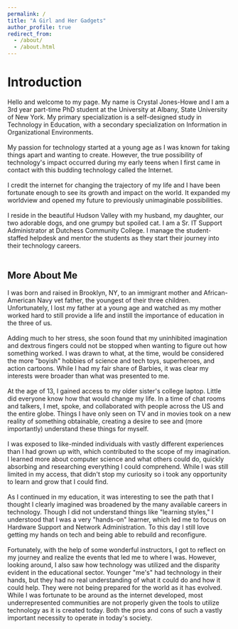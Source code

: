 ```yaml
---
permalink: /
title: "A Girl and Her Gadgets"
author_profile: true
redirect_from: 
  - /about/
  - /about.html
---
```


Introduction
======

Hello and welcome to my page.  My name is Crystal Jones-Howe and I am a 3rd year part-time PhD student at the University at Albany, State University of New York. My primary specialization is a self-designed study in Technology in Education, with a secondary specialization on Information in Organizational Environments.<br/><br/>
My passion for technology started at a young age as I was known for taking things apart and wanting to create.  However, the true possibility of technology's impact occurred during my early teens when I first came in contact with this budding technology called the Internet.  <br/><br/>
I credit the internet for changing the trajectory of my life and I have been fortunate enough to see its growth and impact on the world.  It expanded my worldview and opened my future to previously unimaginable possibilities. <br/><br/>
I reside in the beautiful Hudson Valley with my husband, my daughter, our two adorable dogs, and one grumpy but spoiled cat.  I am a Sr. IT Support Administrator at Dutchess Community College. I manage the student-staffed helpdesk and mentor the students as they start their journey into their technology careers.  <br/>
<br/>

More About Me
-----

I was born and raised in Brooklyn, NY, to an immigrant mother and African-American Navy vet father, the youngest of their three children.  Unfortunately, I lost my father at a young age and watched as my mother worked hard to still provide a life and instill the importance of education in the three of us. <br/><br/>
Adding much to her stress, she soon found that my uninhibited imagination and dextrous fingers could not be stopped when wanting to figure out how something worked.  I was drawn to what, at the time, would be considered the more "boyish" hobbies of science and tech toys, superheroes, and action cartoons. While I had my fair share of Barbies, it was clear my interests were broader than what was presented to me.<br/><br/>
At the age of 13, I gained access to my older sister's college laptop.  Little did everyone know how that would change my life.  In a time of chat rooms and talkers, I met, spoke, and collaborated with people across the US and the entire globe.   Things I have only seen on TV and in movies took on a new reality of something obtainable, creating a desire to see and (more importantly) understand these things for myself.  <br/><br/>
I was exposed to like-minded individuals with vastly different experiences than I had grown up with, which contributed to the scope of my imagination.  I learned more about computer science and what others could do, quickly absorbing and researching everything I could comprehend.  While I was still limited in my access, that didn't stop my curiosity so i took any opportunity to learn and grow that I could find. <br/><br/>
As I continued in my education, it was interesting to see the path that I thought I clearly imagined was broadened by the many available careers in technology.  Though I did not understand things like "learning styles," I understood that I was a very "hands-on" learner, which led me to focus on Hardware Support and Network Administration.  To this day I still love getting my hands on tech and being able to rebuild and reconfigure.  <br/><br/>
Fortunately, with the help of some wonderful instructors, I got to reflect on my journey and realize the events that led me to where I was.  However, looking around, I also saw how technology was utilized and the disparity evident in the educational sector.  Younger "me's" had technology in their hands, but they had no real understanding of what it could do and how it could help.  They were not being prepared for the world as it has evolved.  While I was fortunate to be around as the internet developed, most underrepresented communities are not properly given the tools to utilize technology as it is created today.  Both the pros and cons of such a vastly important necessity to operate in today's society. <br/> <br/>
